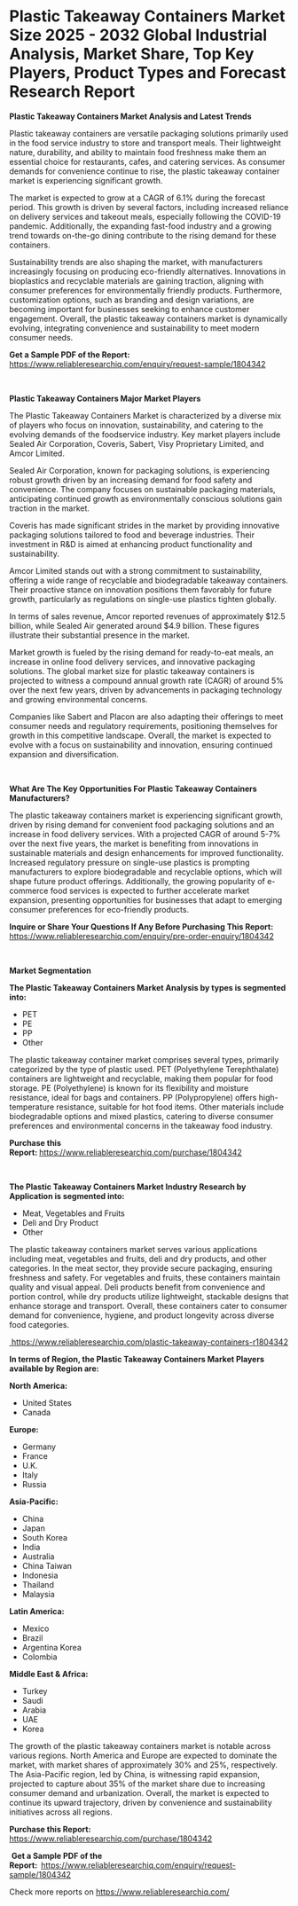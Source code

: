 <p><h1>Plastic Takeaway Containers Market Size 2025 - 2032 Global Industrial Analysis, Market Share, Top Key Players, Product Types and Forecast Research Report</h1></p><p><strong>Plastic Takeaway Containers Market Analysis and Latest Trends</strong></p>
<p><p>Plastic takeaway containers are versatile packaging solutions primarily used in the food service industry to store and transport meals. Their lightweight nature, durability, and ability to maintain food freshness make them an essential choice for restaurants, cafes, and catering services. As consumer demands for convenience continue to rise, the plastic takeaway container market is experiencing significant growth.</p><p>The market is expected to grow at a CAGR of 6.1% during the forecast period. This growth is driven by several factors, including increased reliance on delivery services and takeout meals, especially following the COVID-19 pandemic. Additionally, the expanding fast-food industry and a growing trend towards on-the-go dining contribute to the rising demand for these containers.</p><p>Sustainability trends are also shaping the market, with manufacturers increasingly focusing on producing eco-friendly alternatives. Innovations in bioplastics and recyclable materials are gaining traction, aligning with consumer preferences for environmentally friendly products. Furthermore, customization options, such as branding and design variations, are becoming important for businesses seeking to enhance customer engagement. Overall, the plastic takeaway containers market is dynamically evolving, integrating convenience and sustainability to meet modern consumer needs.</p></p>
<p><strong>Get a Sample PDF of the Report:&nbsp;</strong> <a href="https://www.reliableresearchiq.com/enquiry/request-sample/1804342?utm_campaign=2780&utm_medium=2&utm_source=Github&utm_content=ia&utm_term=04042025&utm_id=plastic-takeaway-containers">https://www.reliableresearchiq.com/enquiry/request-sample/1804342</a></p>
<p>&nbsp;</p>
<p><strong>Plastic Takeaway Containers Major Market Players</strong></p>
<p><p>The Plastic Takeaway Containers Market is characterized by a diverse mix of players who focus on innovation, sustainability, and catering to the evolving demands of the foodservice industry. Key market players include Sealed Air Corporation, Coveris, Sabert, Visy Proprietary Limited, and Amcor Limited. </p><p>Sealed Air Corporation, known for packaging solutions, is experiencing robust growth driven by an increasing demand for food safety and convenience. The company focuses on sustainable packaging materials, anticipating continued growth as environmentally conscious solutions gain traction in the market.</p><p>Coveris has made significant strides in the market by providing innovative packaging solutions tailored to food and beverage industries. Their investment in R&D is aimed at enhancing product functionality and sustainability.</p><p>Amcor Limited stands out with a strong commitment to sustainability, offering a wide range of recyclable and biodegradable takeaway containers. Their proactive stance on innovation positions them favorably for future growth, particularly as regulations on single-use plastics tighten globally.</p><p>In terms of sales revenue, Amcor reported revenues of approximately $12.5 billion, while Sealed Air generated around $4.9 billion. These figures illustrate their substantial presence in the market.</p><p>Market growth is fueled by the rising demand for ready-to-eat meals, an increase in online food delivery services, and innovative packaging solutions. The global market size for plastic takeaway containers is projected to witness a compound annual growth rate (CAGR) of around 5% over the next few years, driven by advancements in packaging technology and growing environmental concerns.</p><p>Companies like Sabert and Placon are also adapting their offerings to meet consumer needs and regulatory requirements, positioning themselves for growth in this competitive landscape. Overall, the market is expected to evolve with a focus on sustainability and innovation, ensuring continued expansion and diversification.</p></p>
<p>&nbsp;</p>
<p><strong>What Are The Key Opportunities For Plastic Takeaway Containers Manufacturers?</strong></p>
<p><p>The plastic takeaway containers market is experiencing significant growth, driven by rising demand for convenient food packaging solutions and an increase in food delivery services. With a projected CAGR of around 5-7% over the next five years, the market is benefiting from innovations in sustainable materials and design enhancements for improved functionality. Increased regulatory pressure on single-use plastics is prompting manufacturers to explore biodegradable and recyclable options, which will shape future product offerings. Additionally, the growing popularity of e-commerce food services is expected to further accelerate market expansion, presenting opportunities for businesses that adapt to emerging consumer preferences for eco-friendly products.</p></p>
<p><strong>Inquire or Share Your Questions If Any Before Purchasing This Report:</strong> <a href="https://www.reliableresearchiq.com/enquiry/pre-order-enquiry/1804342?utm_campaign=2780&utm_medium=2&utm_source=Github&utm_content=ia&utm_term=04042025&utm_id=plastic-takeaway-containers">https://www.reliableresearchiq.com/enquiry/pre-order-enquiry/1804342</a></p>
<p>&nbsp;</p>
<p><strong>Market Segmentation</strong></p>
<p><strong>The Plastic Takeaway Containers Market Analysis by types is segmented into:</strong></p>
<p><ul><li>PET</li><li>PE</li><li>PP</li><li>Other</li></ul></p>
<p><p>The plastic takeaway container market comprises several types, primarily categorized by the type of plastic used. PET (Polyethylene Terephthalate) containers are lightweight and recyclable, making them popular for food storage. PE (Polyethylene) is known for its flexibility and moisture resistance, ideal for bags and containers. PP (Polypropylene) offers high-temperature resistance, suitable for hot food items. Other materials include biodegradable options and mixed plastics, catering to diverse consumer preferences and environmental concerns in the takeaway food industry.</p></p>
<p><strong>Purchase this Report:&nbsp;</strong><a href="https://www.reliableresearchiq.com/purchase/1804342?utm_campaign=2780&utm_medium=2&utm_source=Github&utm_content=ia&utm_term=04042025&utm_id=plastic-takeaway-containers">https://www.reliableresearchiq.com/purchase/1804342</a></p>
<p>&nbsp;</p>
<p><strong>The Plastic Takeaway Containers Market Industry Research by Application is segmented into:</strong></p>
<p><ul><li>Meat, Vegetables and Fruits</li><li>Deli and Dry Product</li><li>Other</li></ul></p>
<p><p>The plastic takeaway containers market serves various applications including meat, vegetables and fruits, deli and dry products, and other categories. In the meat sector, they provide secure packaging, ensuring freshness and safety. For vegetables and fruits, these containers maintain quality and visual appeal. Deli products benefit from convenience and portion control, while dry products utilize lightweight, stackable designs that enhance storage and transport. Overall, these containers cater to consumer demand for convenience, hygiene, and product longevity across diverse food categories.</p></p>
<p><a href="https://www.reliableresearchiq.com/plastic-takeaway-containers-r1804342?utm_campaign=2780&utm_medium=2&utm_source=Github&utm_content=ia&utm_term=04042025&utm_id=plastic-takeaway-containers">&nbsp;https://www.reliableresearchiq.com/plastic-takeaway-containers-r1804342</a></p>
<p><strong>In terms of Region, the Plastic Takeaway Containers Market Players available by Region are:</strong></p>
<p>
    <p> <strong> North America: </strong>
        <ul>
            <li>United States</li>
            <li>Canada</li>
        </ul>
        </p> 
    <p> <strong> Europe: </strong>
        <ul>
            <li>Germany</li>
            <li>France</li>
            <li>U.K.</li>
            <li>Italy</li>
            <li>Russia</li>
        </ul>
        </p> 
    <p> <strong> Asia-Pacific: </strong>
        <ul>
            <li>China</li>
            <li>Japan</li>
            <li>South Korea</li>
            <li>India</li>
            <li>Australia</li>
            <li>China Taiwan</li>
            <li>Indonesia</li>
            <li>Thailand</li>
            <li>Malaysia</li>
        </ul>
        </p> 
    <p> <strong> Latin America: </strong>
        <ul>
            <li>Mexico</li>
            <li>Brazil</li>
            <li>Argentina Korea</li>
            <li>Colombia</li>
        </ul>
        </p> 
    <p> <strong> Middle East & Africa: </strong>
        <ul>
            <li>Turkey</li>
            <li>Saudi</li>
            <li>Arabia</li>
            <li>UAE</li>
            <li>Korea</li>
        </ul>
    </p>
    </p>
<p><p>The growth of the plastic takeaway containers market is notable across various regions. North America and Europe are expected to dominate the market, with market shares of approximately 30% and 25%, respectively. The Asia-Pacific region, led by China, is witnessing rapid expansion, projected to capture about 35% of the market share due to increasing consumer demand and urbanization. Overall, the market is expected to continue its upward trajectory, driven by convenience and sustainability initiatives across all regions.</p></p>
<p><strong>Purchase this Report: </strong><a href="https://www.reliableresearchiq.com/purchase/1804342?utm_campaign=2780&utm_medium=2&utm_source=Github&utm_content=ia&utm_term=04042025&utm_id=plastic-takeaway-containers">https://www.reliableresearchiq.com/purchase/1804342</a></p>
<p>&nbsp;<strong>Get a Sample PDF of the Report:&nbsp;&nbsp;</strong><a href="https://www.reliableresearchiq.com/enquiry/request-sample/1804342?utm_campaign=2780&utm_medium=2&utm_source=Github&utm_content=ia&utm_term=04042025&utm_id=plastic-takeaway-containers">https://www.reliableresearchiq.com/enquiry/request-sample/1804342</a></p>
<p><strong></strong></p>
<p>Check more reports on <a href="https://www.reliableresearchiq.com/?utm_campaign=2780&utm_medium=2&utm_source=Github&utm_content=ia&utm_term=04042025&utm_id=plastic-takeaway-containers">https://www.reliableresearchiq.com/</a></p>